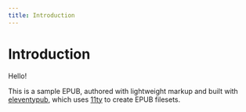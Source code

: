 ```yaml
---
title: Introduction
---
```

# Introduction

Hello!

This is a sample EPUB, authored with lightweight markup and built with [eleventypub](https://github.com/marisademeglio/eleventypub), which uses [11ty](https://11ty.io) to create EPUB filesets.
